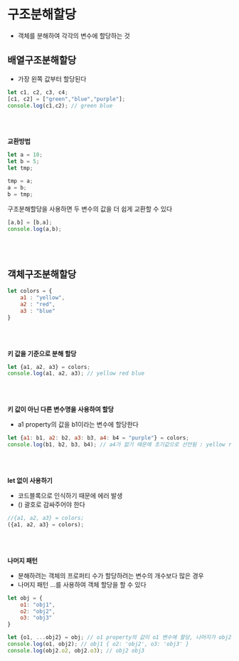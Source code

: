 # 구조분해할당
- 객체를 분해하여 각각의 변수에 할당하는 것

## 배열구조분해할당
- 가장 왼쪽 값부터 할당된다

```javascript
let c1, c2, c3, c4;
[c1, c2] = ["green","blue","purple"];
console.log(c1,c2); // green blue
```

<br><br>

**교환방법**

```javascript
let a = 10;
let b = 5;
let tmp;

tmp = a;
a = b;
b = tmp;
```
구조분해할당을 사용하면 두 변수의 값을 더 쉽게 교환할 수 있다

```javascript
[a,b] = [b,a];
console.log(a,b); 
```

<br><br>

## 객체구조분해할당

```javascript
let colors = {
    a1 : "yellow", 
    a2 : "red",
    a3 : "blue"
}
```

<br><br>

**키 값을 기준으로 분해 할당**
```javascript
let {a1, a2, a3} = colors;
console.log(a1, a2, a3); // yellow red blue
```

<br><br>

**키 값이 아닌 다른 변수명을 사용하여 할당**
- a1 property의 값을 b1이라는 변수에 할당한다
```javascript
let {a1: b1, a2: b2, a3: b3, a4: b4 = "purple"} = colors; 
console.log(b1, b2, b3, b4); // a4가 없기 때문에 초기값으로 선언됨 : yellow red blue purple
```

<br><br>

**let 없이 사용하기**

- 코드블록으로 인식하기 때문에 에러 발생
- () 괄호로 감싸주어야 한다
```javascript
//{a1, a2, a3} = colors;
({a1, a2, a3} = colors);
```

<br><br>

**나머지 패턴**

- 분해하려는 객체의 프로퍼티 수가 할당하려는 변수의 개수보다 많은 경우
- 나머지 패턴 ...를 사용하여 객체 할당을 할 수 있다

```javascript
let obj = {
    o1: "obj1",
    o2: "obj2",
    o3: "obj3"  
}

let {o1, ...obj2} = obj; // o1 property의 값이 o1 변수에 할당, 나머지가 obj2에 할당
console.log(o1, obj2); // obj1 { o2: 'obj2', o3: 'obj3' }
console.log(obj2.o2, obj2.o3); // obj2 obj3
```




